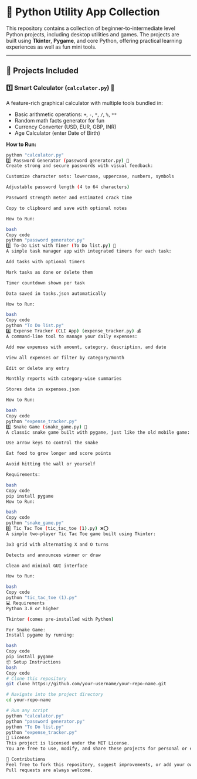 # 🧰 Python Utility App Collection

This repository contains a collection of beginner-to-intermediate level Python projects, including desktop utilities and games. The projects are built using **Tkinter**, **Pygame**, and core Python, offering practical learning experiences as well as fun mini tools.

---

## 📁 Projects Included

### 1️⃣ Smart Calculator (`calculator.py`) 🧮

A feature-rich graphical calculator with multiple tools bundled in:

- Basic arithmetic operations: `+`, `-`, `*`, `/`, `%`, `**`
- Random math facts generator for fun
- Currency Converter (USD, EUR, GBP, INR)
- Age Calculator (enter Date of Birth)

**How to Run:**

```bash
python "calculator.py"
2️⃣ Password Generator (password generator.py) 🔐
Create strong and secure passwords with visual feedback:

Customize character sets: lowercase, uppercase, numbers, symbols

Adjustable password length (4 to 64 characters)

Password strength meter and estimated crack time

Copy to clipboard and save with optional notes

How to Run:

bash
Copy code
python "password generator.py"
3️⃣ To-Do List with Timer (To Do list.py) 📝
A simple task manager app with integrated timers for each task:

Add tasks with optional timers

Mark tasks as done or delete them

Timer countdown shown per task

Data saved in tasks.json automatically

How to Run:

bash
Copy code
python "To Do list.py"
4️⃣ Expense Tracker (CLI App) (expense_tracker.py) 💰
A command-line tool to manage your daily expenses:

Add new expenses with amount, category, description, and date

View all expenses or filter by category/month

Edit or delete any entry

Monthly reports with category-wise summaries

Stores data in expenses.json

How to Run:

bash
Copy code
python "expense_tracker.py"
5️⃣ Snake Game (snake_game.py) 🐍
A classic snake game built with pygame, just like the old mobile game:

Use arrow keys to control the snake

Eat food to grow longer and score points

Avoid hitting the wall or yourself

Requirements:

bash
Copy code
pip install pygame
How to Run:

bash
Copy code
python "snake_game.py"
6️⃣ Tic Tac Toe (tic_tac_toe (1).py) ❌⭕
A simple two-player Tic Tac Toe game built using Tkinter:

3x3 grid with alternating X and O turns

Detects and announces winner or draw

Clean and minimal GUI interface

How to Run:

bash
Copy code
python "tic_tac_toe (1).py"
💻 Requirements
Python 3.8 or higher

Tkinter (comes pre-installed with Python)

For Snake Game:
Install pygame by running:

bash
Copy code
pip install pygame
📦 Setup Instructions
bash
Copy code
# Clone this repository
git clone https://github.com/your-username/your-repo-name.git

# Navigate into the project directory
cd your-repo-name

# Run any script
python "calculator.py"
python "password generator.py"
python "To Do list.py"
python "expense_tracker.py"
📄 License
This project is licensed under the MIT License.
You are free to use, modify, and share these projects for personal or educational use.

🙌 Contributions
Feel free to fork this repository, suggest improvements, or add your own projects!
Pull requests are always welcome.
